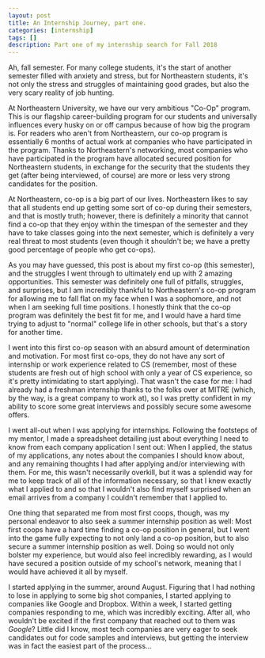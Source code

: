 ```yaml
---
layout: post
title: An Internship Journey, part one.
categories: [internship]
tags: []
description: Part one of my internship search for Fall 2018
---
```


Ah, fall semester. For many college students, it's the start of another
semester filled with anxiety and stress, but for Northeastern students, it's
not only the stress and struggles of maintaining good grades, but also the
very scary reality of job hunting.

At Northeastern University, we have our very ambitious "Co-Op" program. This
is our flagship career-building program for our students and universally
influences every husky on or off campus because of how big the program is.
For readers who aren't from Northeastern, our co-op program is essentially
6 months of actual work at companies who have participated in the program.
Thanks to Northeastern's networking, most companies who have participated in
the program have allocated secured position for Northeastern students, in 
exchange for the security that the students they get (after being interviewed,
of course) are more or less very strong candidates for the position.

At Northeastern, co-op is a big part of our lives. Northeastern likes to say
that all students end up getting some sort of co-op during their semesters,
and that is mostly truth; however, there is definitely a minority that cannot
find a co-op that they enjoy within the timespan of the semester and they have
to take classes going into the next semester, which is definitely a very real
threat to most students (even though it shouldn't be; we have a pretty good
percentage of people who get co-ops).

As you may have guessed, this post is about my first co-op (this semester), and
the struggles I went through to ultimately end up with 2 amazing opportunities.
This semester was definitely one full of pitfalls, struggles, and surprises,
but I am incredibly thankful to Northeastern's co-op program for allowing me
to fall flat on my face when I was a sophomore, and not when I am seeking 
full time positions. I honestly think that the co-op program was definitely
the best fit for me, and I would have a hard time trying to adjust to "normal"
college life in other schools, but that's a story for another time.

I went into this first co-op season with an absurd amount of determination and
motivation. For most first co-ops, they do not have any sort of internship or
work experience related to CS (remember, most of these students are fresh out
of high school with only a year of CS experience, so it's pretty intimidating
to start applying). That wasn't the case for me: I had already had a freshman
internship thanks to the folks over at MITRE (which, by the way, is a great
company to work at), so I was pretty confident in my ability to score some
great interviews and possibly secure some awesome offers.

I went all-out when I was applying for internships. Following the footsteps of
my mentor, I made a spreadsheet detailing just about everything I need to know
from each company application I sent out: When I applied, the status of my
applications, any notes about the companies I should know about, and any 
remaining thoughts I had after applying and/or interviewing with them.
For me, this wasn't necessarily overkill, but it was a splendid way for me to
keep track of all of the information necessary, so that I knew exactly what I
applied to and so that I wouldn't also find myself surprised when an email
arrives from a company I couldn't remember that I applied to.

One thing that separated me from most first coops, though, was my personal
endeavor to also seek a summer internship position as well: Most first coops
have a hard time finding a co-op position in general, but I went into the
game fully expecting to not only land a co-op position, but to also secure
 a summer internship position as well. Doing so would not only bolster my
experience, but would also feel incredibly rewarding, as I would have secured
a position outside of my school's network, meaning that I would have achieved
it all by myself.

I started applying in the summer, around August. Figuring that I had nothing
to lose in applying to some big shot companies, I started applying to companies
like Google and Dropbox. Within a week, I started getting companies responding
to me, which was incredibly exciting. After all, who wouldn't be excited if 
the first company that reached out to them was *Google*? Little did I know,
most tech companies are very eager to seek candidates out for code samples and
interviews, but getting the interview was in fact the easiest part of the 
process...

